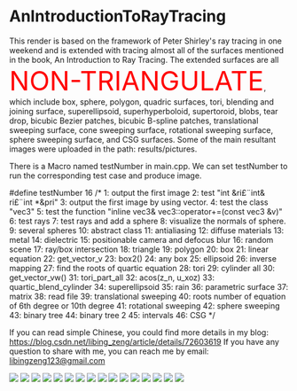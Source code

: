 # AnIntroductionToRayTracing
This render is based on the framework of Peter Shirley's ray tracing in one weekend and is extended with tracing almost all of the surfaces mentioned in the book, An Introduction to Ray Tracing. The extended surfaces are all <font color=#FF0000 size=32>NON-TRIANGULATE</font>, which include box, sphere, polygon, quadric surfaces, tori, blending and joining surface, superellipsoid, superhyperboloid, supertoroid, blobs, tear drop, bicubic Bezier patches, bicubic B-spline patches, translational sweeping surface, cone sweeping surface, rotational sweeping surface, sphere sweeping surface, and CSG surfaces.
Some of the main resultant images were uploaded in the path: results/pictures.


There is a Macro named testNumber in main.cpp.
We can set testNumber to run the corresponding test case and produce image.

#define testNumber 16
/*
1: output the first image
2: test "int &ri£¨int& ri£¨int *&pri"
3: output the first image by using vector.
4: test the class "vec3"
5: test the function "inline vec3& vec3::operator+=(const vec3 &v)"
6: test rays
7: test rays and add a sphere
8: visualize the normals of sphere.
9: several spheres
10: abstract class
11: antialiasing
12: diffuse materials
13: metal
14: dielectric
15: positionable camera and defocus blur
16: random scene
17: ray/box intersection
18: triangle
19: polygon
20: box
21: linear equation
22: get_vector_v
23: box2()
24: any box
25: ellipsoid
26: inverse mapping
27: find the roots of quartic equation
28: tori
29: cylinder all
30: get_vector_vw()
31: tori_part_all
32: acos(z_n, u_xoz)
33: quartic_blend_cylinder
34: superellipsoid
35: rain
36: parametric surface
37: matrix
38: read file
39: translational sweeping
40: roots number of equation of 6th degree or 10th degree
41: rotational sweeping
42: sphere sweeping
43: binary tree
44: binary tree 2
45: intervals
46: CSG
*/


If you can read simple Chinese, you could find more details in my blog: https://blog.csdn.net/libing_zeng/article/details/72603619
If you have any question to share with me, you can reach me by email: libingzeng123@gmail.com

![](https://github.com/libingzeng/AnIntroductionToRayTracing/blob/master/results/pictures/1.1-positionable%20%20camera.jpg)
![](https://github.com/libingzeng/AnIntroductionToRayTracing/blob/master/results/pictures/1.2-final%2Cimage_100%2Csamples%2Cper%2Cpixel.jpg)
![](https://github.com/libingzeng/AnIntroductionToRayTracing/blob/master/results/pictures/2.1%20Box%2C%20sphere%2C%20polygon%2C%20quadric%20surfaces.jpg)
![](https://github.com/libingzeng/AnIntroductionToRayTracing/blob/master/results/pictures/2.2%20Tori%2C%20blending%20and%20joining%20surface.jpg)
![](https://github.com/libingzeng/AnIntroductionToRayTracing/blob/master/results/pictures/2.3.1%20superellipsoid.jpg)
![](https://github.com/libingzeng/AnIntroductionToRayTracing/blob/master/results/pictures/2.3.2%20superhyperboloid.jpg)
![](https://github.com/libingzeng/AnIntroductionToRayTracing/blob/master/results/pictures/2.3.3%20supertoroid.jpg)
![](https://github.com/libingzeng/AnIntroductionToRayTracing/blob/master/results/pictures/2.4%20Blobs.jpg)
![](https://github.com/libingzeng/AnIntroductionToRayTracing/blob/master/results/pictures/2.5%20Tear%20drops.jpg)
![](https://github.com/libingzeng/AnIntroductionToRayTracing/blob/master/results/pictures/2.6%20bicubic%20Bezier%20patches%2C%20bicubic%20B-spline%20patches.jpg)
![](https://github.com/libingzeng/AnIntroductionToRayTracing/blob/master/results/pictures/2.7%262.8%20Sweeping%20surface.jpg)
![](https://github.com/libingzeng/AnIntroductionToRayTracing/blob/master/results/pictures/2.9%20CSG%20surfaces.jpg)
![](https://github.com/libingzeng/AnIntroductionToRayTracing/blob/master/results/pictures/big%2Cimages1-boxes_spheres_plygons.jpg)
![](https://github.com/libingzeng/AnIntroductionToRayTracing/blob/master/results/pictures/big%2Cimages2-boxes.jpg)
![](https://github.com/libingzeng/AnIntroductionToRayTracing/blob/master/results/pictures/big%2Cimages3-tori_parts%2Cof%2Ctoris.jpg)
![](https://github.com/libingzeng/AnIntroductionToRayTracing/blob/master/results/pictures/big%2Cimages4-quadric_surfaces.jpg)

